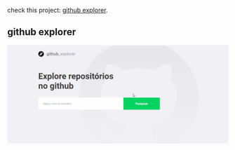 check this project: [github explorer](githubexplorerexample.netlify.app).

## github explorer

![github explorer](github-explorer.gif)
